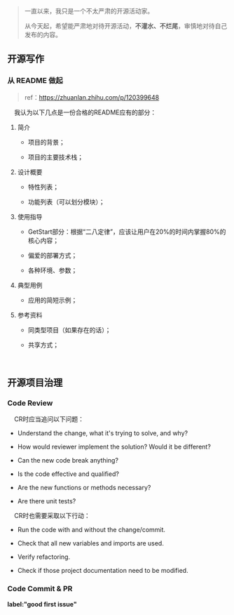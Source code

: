 > 一直以来，我只是一个不太严肃的开源活动家。
> 
> 从今天起，希望能严肃地对待开源活动，**不灌水、不烂尾**，审慎地对待自己发布的内容。

## 开源写作

### 从 README 做起

> ref：https://zhuanlan.zhihu.com/p/120399648

    我认为以下几点是一份合格的README应有的部分：

1. 简介
   
   - 项目的背景；
   
   - 项目的主要技术栈；

2. 设计概要
   
   - 特性列表；
   
   - 功能列表（可以划分模块）；

3. 使用指导
   
   - GetStart部分：根据“二八定律”，应该让用户在20%的时间内掌握80%的核心内容；
   
   - 偏爱的部署方式；
   
   - 各种环境、参数；

4. 典型用例
   
   - 应用的简短示例；

5. 参考资料
   
   - 同类型项目（如果存在的话）；
   
   - 共享方式；

    

## 开源项目治理

### Code Review

    CR时应当追问以下问题：

- Understand the change, what it's trying to solve, and why?

- How would reviewer implement the solution? Would it be different?

- Can the new code break anything?

- Is the code effective and qualified?

- Are the new functions or methods necessary?

- Are there unit tests?

    CR时也需要采取以下行动：

- Run the code with and without the change/commit.

- Check that all new variables and imports are used.

- Verify refactoring.

- Check if those project documentation need to be modified.

### Code Commit & PR

**label:"good first issue"**


